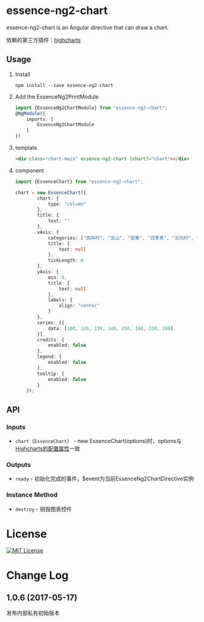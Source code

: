 # essence-ng2-chart

essence-ng2-chart is an Angular directive that can draw a chart.

依赖的第三方插件：[highcharts](https://www.hcharts.cn/demo/highcharts)

## Usage

1. Install

	```shell
	npm install --save essence-ng2-chart
	```

2. Add the EssenceNg2PrintModule

	```typescript
	import {EssenceNg2ChartModule} from "essence-ng2-chart";
	@NgModule({
	    imports: [
	        EssenceNg2ChartModule
	    ]
	})
	```

3. template

	```html
	<div class="chart-main" essence-ng2-chart [chart]="chart"></div>
	```

4. component

	```typescript
	import {EssenceChart} from "essence-ng2-chart";
	
	chart = new EssenceChart({
    		chart: {
    			type: "column"
    		},
    		title: {
    			text: ""
    		},
    		xAxis: {
    			categories: ["西冉村", "宝山", "苗寨", "四季青", "北坞村", "金河闸", "田村", "香山"],
    			title: {
    				text: null
    			},
    			tickLength: 0
    		},
    		yAxis: {
    			min: 0,
    			title: {
    				text: null
    			},
    			labels: {
    				align: "center"
    			}
    		},
    		series: [{
    			data: [100, 120, 130, 140, 250, 160, 230, 180]
    		}],
    		credits: {
    			enabled: false
    		},
    		legend: {
    			enabled: false
    		},
    		tooltip: {
    			enabled: false
    		}
    	});
	```

## API

### Inputs

- `chart`（`EssenceChart`） - new EssenceChart(options)时，options与[Highcharts的配置属性](https://api.hcharts.cn/highcharts)一致

### Outputs

- `ready` - 初始化完成的事件，$event为当前EssenceNg2ChartDirective实例

### Instance Method

- `destroy` - 销毁图表控件

# License

[![MIT License](https://img.shields.io/badge/license-MIT-blue.svg?style=flat)](/LICENSE)

# Change Log

## 1.0.6 (2017-05-17)

发布内部私有初始版本
